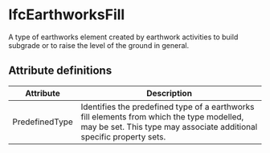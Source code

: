 IfcEarthworksFill
=================
A type of earthworks element created by earthwork activities to build subgrade
or to raise the level of the ground in general.


Attribute definitions
---------------------
| Attribute      | Description                                                                                                                                                       |
|----------------|-------------------------------------------------------------------------------------------------------------------------------------------------------------------|
| PredefinedType | Identifies the predefined type of a earthworks fill elements from which the type modelled, may be set. This type may associate additional specific property sets. |

